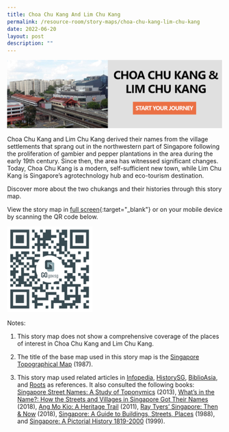 ```yaml
---
title: Choa Chu Kang And Lim Chu Kang
permalink: /resource-room/story-maps/choa-chu-kang-lim-chu-kang
date: 2022-06-20
layout: post
description: ""
---
```

[<img src="/images/storymap-image-cck-lck.png" alt="storymap-choa-chu-kang-and-lim-chu-kang"/>](https://go.gov.sg/9hoyq5)

Choa Chu Kang and Lim Chu Kang derived their names from the village settlements that sprang out in the northwestern part of Singapore following the proliferation of gambier and pepper plantations in the area during the early 19th century. Since then, the area has witnessed significant changes. Today, Choa Chu Kang is a modern, self-sufficient new town, while Lim Chu Kang is Singapore’s agrotechnology hub and eco-tourism destination.  
  
Discover more about the two chukangs and their histories through this story map.

View the story map in [full screen](https://go.gov.sg/9hoyq5){:target="_blank"} or on your mobile device by scanning the QR code below.

<img src="/images/qr-code-storymap-cck-lck.png" alt="qr-code-storymap-choa-chu-kang-and-lim-chu-kang" style="width:200px;" />

Notes:

1. This story map does not show a comprehensive coverage of the places of interest in Choa Chu Kang and Lim Chu Kang.

2. The title of the base map used in this story map is the [Singapore Topographical Map]( https://www.nas.gov.sg/archivesonline/maps_building_plans/record-details/fb66894d-115c-11e3-83d5-0050568939ad) (1987).

3. This story map used related articles in [Infopedia](https://eresources.nlb.gov.sg/infopedia/), [HistorySG](http://eresources.nlb.gov.sg/history), [BiblioAsia](https://www.nlb.gov.sg/Browse/BiblioAsia.aspx), and [Roots](https://www.roots.sg/) as references. It also consulted the following books: [Singapore Street Names: A Study of Toponymics](https://eservice.nlb.gov.sg/item_holding.aspx?bid=200123850) (2013), [What’s in the Name?: How the Streets and Villages in Singapore Got Their Names](https://eservice.nlb.gov.sg/item_holding.aspx?bid=202924449) (2018), [Ang Mo Kio: A Heritage Trail](https://eservice.nlb.gov.sg/item_holding.aspx?bid=14119281) (2011), [Ray Tyers’ Singapore: Then & Now](https://eservice.nlb.gov.sg/item_holding.aspx?bid=203784837) (2018), [Singapore: A Guide to Buildings, Streets, Places](http://eservice.nlb.gov.sg/item_holding.aspx?bid=4712298) (1988), and [Singapore: A Pictorial History 1819-2000](http://eservice.nlb.gov.sg/item_holding.aspx?bid=9651676) (1999).